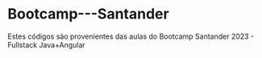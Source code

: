 # Bootcamp---Santander
Estes códigos são provenientes das aulas do Bootcamp Santander 2023 - Fullstack Java+Angular
